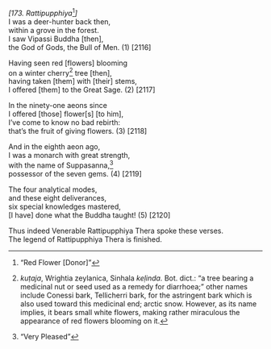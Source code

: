 *\[173. Rattipupphiya*[^1]*\]*  
I was a deer-hunter back then,  
within a grove in the forest.  
I saw Vipassi Buddha \[then\],  
the God of Gods, the Bull of Men. (1) \[2116\]

Having seen red \[flowers\] blooming  
on a winter cherry[^2] tree \[then\],  
having taken \[them\] with \[their\] stems,  
I offered \[them\] to the Great Sage. (2) \[2117\]

In the ninety-one aeons since  
I offered \[those\] flower\[s\] \[to him\],  
I’ve come to know no bad rebirth:  
that’s the fruit of giving flowers. (3) \[2118\]

And in the eighth aeon ago,  
I was a monarch with great strength,  
with the name of Suppasanna,[^3]  
possessor of the seven gems. (4) \[2119\]

The four analytical modes,  
and these eight deliverances,  
six special knowledges mastered,  
\[I have\] done what the Buddha taught! (5) \[2120\]

Thus indeed Venerable Rattipupphiya Thera spoke these verses.  
The legend of Rattipupphiya Thera is finished.  
[^1]: “Red Flower \[Donor\]”  
[^2]: *kuṭaja*, Wrightia zeylanica, Sinhala *keḷinda.* Bot. dict.: “a
    tree bearing a medicinal nut or seed used as a remedy for
    diarrhoea;” other names include Conessi bark, Tellicherri bark, for
    the astringent bark which is also used toward this medicinal end;
    arctic snow. However, as its name implies, it bears small white
    flowers, making rather miraculous the appearance of red flowers
    blooming on it.  
[^3]: “Very Pleased”
